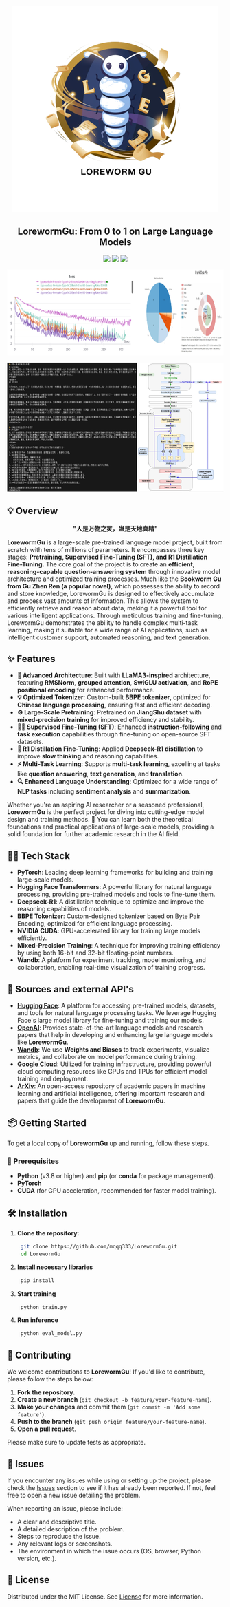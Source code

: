

<div align="center">
<a href="https://github.com/mqqq333/LorewormGu" target="blank">
<img src="./img/trans_480x480.png" width="480"  alt="Logo" />
</a>

<h2> LorewormGu: From 0 to 1 on Large Language Models </h2>

![](https://img.shields.io/badge/Python-3776AB?style=for-the-badge&logo=python&logoColor=white) ![](https://img.shields.io/badge/PyTorch-EE4C2C?style=for-the-badge&logo=pytorch&logoColor=white) ![](https://img.shields.io/badge/WandB-FF5B8E?style=for-the-badge&logo=wandb&logoColor=white)



<img src ="./img/output.png" width="60%" height = "200px"><img src ="./img/data_mixture.png" width="20%" height = "200px"><img src ="./img/data_mixture_2.png" width="20%" height = "200px">

<img src ="./img/dialogue.png" width="60%" height = "300px"><img src ="./img/LLaMA3.png" width="40%" height = "300px">

</div>

## 💡 Overview

<div align="center">
  <strong>"人是万物之灵，蛊是天地真精"</strong>
</div>


**LorewormGu** is a large-scale pre-trained language model project, built from scratch with tens of millions of parameters. It encompasses three key stages: **Pretraining, Supervised Fine-Tuning (SFT), and R1 Distillation Fine-Tuning.** The core goal of the project is to create an **efficient, reasoning-capable question-answering system** through innovative model architecture and optimized training processes.
Much like the **Bookworm Gu from Gu Zhen Ren (a popular novel)**, which possesses the ability to record and store knowledge, LorewormGu is designed to effectively accumulate and process vast amounts of information. This allows the system to efficiently retrieve and reason about data, making it a powerful tool for various intelligent applications.
Through meticulous training and fine-tuning, LorewormGu demonstrates the ability to handle complex multi-task learning, making it suitable for a wide range of AI applications, such as intelligent customer support, automated reasoning, and text generation.

## ✨ Features

- **🧠 Advanced Architecture**: Built with **LLaMA3-inspired** architecture, featuring **RMSNorm**, **grouped attention**, **SwiGLU activation**, and **RoPE positional encoding** for enhanced performance.
- **💡 Optimized Tokenizer**: Custom-built **BBPE tokenizer**, optimized for **Chinese language processing**, ensuring fast and efficient decoding.
- **⚙️ Large-Scale Pretraining**: Pretrained on **JiangShu dataset** with **mixed-precision training** for improved efficiency and stability.
- **🧑‍🏫 Supervised Fine-Tuning (SFT)**: Enhanced **instruction-following** and **task execution** capabilities through fine-tuning on open-source SFT datasets.
- **🔬 R1 Distillation Fine-Tuning**: Applied **Deepseek-R1 distillation** to improve **slow thinking** and reasoning capabilities.
- **⚡ Multi-Task Learning**: Supports **multi-task learning**, excelling at tasks like **question answering**, **text generation**, and **translation**.
- **🔍 Enhanced Language Understanding**: Optimized for a wide range of **NLP tasks** including **sentiment analysis** and **summarization**.

Whether you're an aspiring AI researcher or a seasoned professional, **LorewormGu** is the perfect project for diving into cutting-edge model design and training methods. 🌟 You can learn both the theoretical foundations and practical applications of large-scale models, providing a solid foundation for further academic research in the AI field.

## 👩‍💻 Tech Stack

- **PyTorch**: Leading deep learning frameworks for building and training large-scale models.
- **Hugging Face Transformers**: A powerful library for natural language processing, providing pre-trained models and tools to fine-tune them.
- **Deepseek-R1**: A distillation technique to optimize and improve the reasoning capabilities of models.
- **BBPE Tokenizer**: Custom-designed tokenizer based on Byte Pair Encoding, optimized for efficient language processing.
- **NVIDIA CUDA**: GPU-accelerated library for training large models efficiently.
- **Mixed-Precision Training**: A technique for improving training efficiency by using both 16-bit and 32-bit floating-point numbers.
- **Wandb**: A platform for experiment tracking, model monitoring, and collaboration, enabling real-time visualization of training progress.
## 📖 Sources and external API's

- **[Hugging Face](https://huggingface.co)**: A platform for accessing pre-trained models, datasets, and tools for natural language processing tasks. We leverage Hugging Face's large model library for fine-tuning and training our models.
- **[OpenAI](https://openai.com)**: Provides state-of-the-art language models and research papers that help in developing and enhancing large language models like **LorewormGu**.
- **[Wandb](https://www.wandb.com)**: We use **Weights and Biases** to track experiments, visualize metrics, and collaborate on model performance during training.
- **[Google Cloud](https://cloud.google.com)**: Utilized for training infrastructure, providing powerful cloud computing resources like GPUs and TPUs for efficient model training and deployment.
- **[ArXiv](https://arxiv.org)**: An open-access repository of academic papers in machine learning and artificial intelligence, offering important research and papers that guide the development of **LorewormGu**.

## 📦 Getting Started

To get a local copy of **LorewormGu** up and running, follow these steps.

### 🚀 Prerequisites

- **Python** (v3.8 or higher) and **pip** (or **conda** for package management).
- **PyTorch**
- **CUDA** (for GPU acceleration, recommended for faster model training).

## 🛠️ Installation

1. **Clone the repository:**
   ```bash
	git clone https://github.com/mqqq333/LorewormGu.git
	cd LorewormGu
   ```
2. **Install necessary libraries**
   ```bash
	pip install 
   ```
3. **Start training**
   ```bash
	python train.py
   ```
4. **Run inference**
   ```bash
	python eval_model.py
   ```
## 🤝 Contributing

We welcome contributions to **LorewormGu**! If you'd like to contribute, please follow the steps below:
1. **Fork the repository.**
2. **Create a new branch** (`git checkout -b feature/your-feature-name`).
3. **Make your changes** and commit them (`git commit -m 'Add some feature'`).
4. **Push to the branch** (`git push origin feature/your-feature-name`).
5. **Open a pull request**.

Please make sure to update tests as appropriate.

## 🐛 Issues

If you encounter any issues while using or setting up the project, please check the [Issues]() section to see if it has already been reported. If not, feel free to open a new issue detailing the problem.

When reporting an issue, please include:

- A clear and descriptive title.
- A detailed description of the problem.
- Steps to reproduce the issue.
- Any relevant logs or screenshots.
- The environment in which the issue occurs (OS, browser, Python version, etc.).

## 📜 License

Distributed under the MIT License. See [License](/LICENSE) for more information.